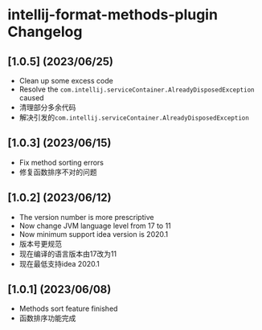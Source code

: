 <!-- Keep a Changelog guide -> https://keepachangelog.com -->

# intellij-format-methods-plugin Changelog

## [1.0.5] (2023/06/25)
- Clean up some excess code
- Resolve the `com.intellij.serviceContainer.AlreadyDisposedException` caused
- 清理部分多余代码
- 解决引发的`com.intellij.serviceContainer.AlreadyDisposedException`

## [1.0.3] (2023/06/15)
- Fix method sorting errors
- 修复函数排序不对的问题

## [1.0.2] (2023/06/12)
- The version number is more prescriptive
- Now change JVM language level from 17 to 11
- Now minimum support idea version is 2020.1
- 版本号更规范
- 现在编译的语言版本由17改为11
- 现在最低支持idea 2020.1

## [1.0.1] (2023/06/08)
- Methods sort feature finished
- 函数排序功能完成

